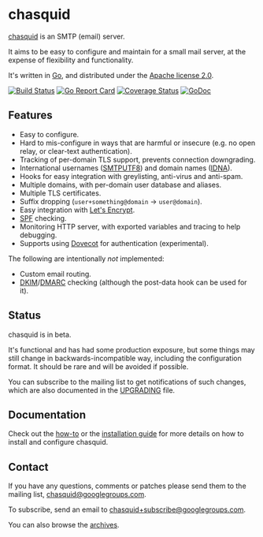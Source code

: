 
# chasquid

[chasquid](https://blitiri.com.ar/p/chasquid) is an SMTP (email) server.

It aims to be easy to configure and maintain for a small mail server, at the
expense of flexibility and functionality.

It's written in [Go](https://golang.org), and distributed under the
[Apache license 2.0](http://en.wikipedia.org/wiki/Apache_License).

[![Build Status](https://travis-ci.org/albertito/chasquid.svg?branch=master)](https://travis-ci.org/albertito/chasquid)
[![Go Report Card](https://goreportcard.com/badge/github.com/albertito/chasquid)](https://goreportcard.com/report/github.com/albertito/chasquid)
[![Coverage Status](https://coveralls.io/repos/github/albertito/chasquid/badge.svg?branch=next)](https://coveralls.io/github/albertito/chasquid?branch=next)
[![GoDoc](https://godoc.org/blitiri.com.ar/go/chasquid?status.svg)](https://godoc.org/blitiri.com.ar/go/chasquid)


## Features

* Easy to configure.
* Hard to mis-configure in ways that are harmful or insecure (e.g. no open
  relay, or clear-text authentication).
* Tracking of per-domain TLS support, prevents connection downgrading.
* International usernames ([SMTPUTF8]) and domain names ([IDNA]).
* Hooks for easy integration with greylisting, anti-virus and anti-spam.
* Multiple domains, with per-domain user database and aliases.
* Multiple TLS certificates.
* Suffix dropping (`user+something@domain` → `user@domain`).
* Easy integration with [Let's Encrypt].
* [SPF] checking.
* Monitoring HTTP server, with exported variables and tracing to help
  debugging.
* Supports using [Dovecot] for authentication (experimental).

The following are intentionally *not* implemented:

* Custom email routing.
* [DKIM]/[DMARC] checking (although the post-data hook can be used for it).

[SMTPUTF8]: https://en.wikipedia.org/wiki/Extended_SMTP#SMTPUTF8
[IDNA]: https://en.wikipedia.org/wiki/Internationalized_domain_name
[Let's Encrypt]: https://letsencrypt.org
[Dovecot]: https://dovecot.org
[SPF]: https://en.wikipedia.org/wiki/Sender_Policy_Framework
[DKIM]: https://en.wikipedia.org/wiki/DomainKeys_Identified_Mail
[DMARC]: https://en.wikipedia.org/wiki/DMARC


## Status

chasquid is in beta.

It's functional and has had some production exposure, but some things may
still change in backwards-incompatible way, including the configuration format.
It should be rare and will be avoided if possible.

You can subscribe to the mailing list to get notifications of such changes,
which are also documented in the [UPGRADING](UPGRADING.md) file.


## Documentation

Check out the [how-to](docs/howto.md) or the [installation guide](INSTALL.md)
for more details on how to install and configure chasquid.


## Contact

If you have any questions, comments or patches please send them to the mailing
list, chasquid@googlegroups.com.

To subscribe, send an email to chasquid+subscribe@googlegroups.com.

You can also browse the
[archives](https://groups.google.com/forum/#!forum/chasquid).

